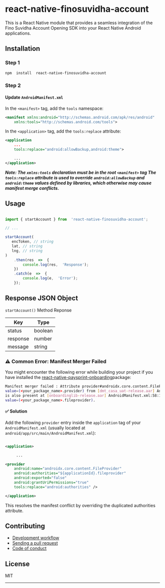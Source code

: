# react-native-finosuvidha-account

This is a React Native module that provides a seamless integration of the Fino Suvidha Account Opening SDK into your React Native Android applications.

## Installation

### Step 1

```sh
npm  install  react-native-finosuvidha-account
```

### Step 2

#### Update `AndroidManifest.xml`

In the `<manifest>` tag, add the `tools` namespace:

```xml
<manifest xmlns:android="http://schemas.android.com/apk/res/android"
    xmlns:tools="http://schemas.android.com/tools">
```

In the `<application>` tag, add the `tools:replace` attribute:

```xml
<application
    ...
    tools:replace="android:allowBackup,android:theme">

    ...
</application>
```

**_Note: The `xmlns:tools` declaration must be in the root `<manifest>` tag
The `tools:replace` attribute is used to override `android:allowBackup` and `android:theme` values defined by libraries, which otherwise may cause manifest merge conflicts._**

## Usage

```js

import { startAccount } from  'react-native-finosuvidha-account';

// ...

startAccount(
   encToken, // string
   lat, // string
   lng, // string
)
	.then(res  =>  {
		console.log(res,  'Response');
	})
	.catch(e  =>  {
		console.log(e,  'Error');
	});

```

## Response JSON Object

`startAccount()` Method Reponse

| Key               | Type    | 
|-------------------|---------| 
| status            | boolean |  
| response          | number  |          |
| message           | string  |



### ⚠️ Common Error: Manifest Merger Failed

You might encounter the following error while building your project if you have installed the [react-native-paysprint-onboarding](https://www.npmjs.com/package/react-native-paysprint-onboarding)package:

```sh
Manifest merger failed : Attribute provider#androidx.core.content.FileProvider@authorities 
value=(<your_package_name>.provider) from [dmt_casa_uat-release.aar] AndroidManifest.xml:59:13-60 
is also present at [onboardinglib-release.aar] AndroidManifest.xml:58:13-64 
value=(<your_package_name>.fileprovider).
```


#### ✅ Solution

Add the following `provider` entry inside the `application` tag of your `AndroidManifest.xml` (usually located at `android/app/src/main/AndroidManifest.xml`):

```xml

<application>

     ...

<provider
    android:name="androidx.core.content.FileProvider"
    android:authorities="${applicationId}.fileprovider"
    android:exported="false"
    android:grantUriPermissions="true"
    tools:replace="android:authorities" />

</application>


```

This resolves the manifest conflict by overriding the duplicated authorities attribute.

## Contributing

- [Development workflow](CONTRIBUTING.md#development-workflow)
- [Sending a pull request](CONTRIBUTING.md#sending-a-pull-request)
- [Code of conduct](CODE_OF_CONDUCT.md)

## License

MIT

---

